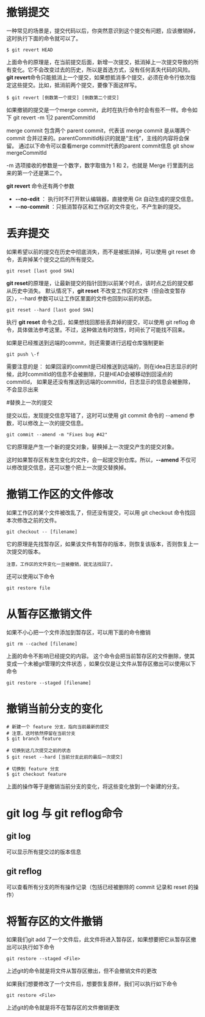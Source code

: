 # 撤销提交
一种常见的场景是，提交代码以后，你突然意识到这个提交有问题，应该撤销掉，这时执行下面的命令就可以了。
```text
$ git revert HEAD
```
上面命令的原理是，在当前提交后面，新增一次提交，抵消掉上一次提交导致的所有变化。它不会改变过去的历史，所以是首选方式，没有任何丢失代码的风险。
**git revert**命令只能抵消上一个提交，如果想抵消多个提交，必须在命令行依次指定这些提交。比如，抵消前两个提交，要像下面这样写。
```text
$ git revert [倒数第一个提交] [倒数第二个提交]
```


如果撤销的提交是一个merge commit，此时在执行命令时会有些不一样。命令如下
git revert -m 1|2 parentCommitId

merge commit 包含两个 parent commit，代表该 merge commit 是从哪两个 commit 合并过来的。parentCommitId标识的就是“主线”，主线的内容将会保留。
通过以下命令可以查看merge commit代表的parent commit信息
git show mergeCommitId

-m 选项接收的参数是一个数字，数字取值为 1 和 2，也就是 Merge 行里面列出来的第一个还是第二个。




**git revert** 命令还有两个参数
* **--no-edit** ： 执行时不打开默认编辑器，直接使用 Git 自动生成的提交信息。
* **--no-commit** ：只抵消暂存区和工作区的文件变化，不产生新的提交。

# 丢弃提交
如果希望以前的提交在历史中彻底消失，而不是被抵消掉，可以使用 git reset 命令，丢弃掉某个提交之后的所有提交。
```text
git reset [last good SHA]
```
**git reset**的原理是，让最新提交的指针回到以前某个时点，该时点之后的提交都从历史中消失。
默认情况下，**git reset** 不改变工作区的文件（但会改变暂存区），--hard 参数可以让工作区里面的文件也回到以前的状态。
```text
git reset --hard [last good SHA]
```
执行 **git reset** 命令之后，如果想找回那些丢弃掉的提交，可以使用 git reflog 命令，具体做法参考这里。不过，这种做法有时效性，时间长了可能找不回来。


如果是已经推送到远端的commit，则还需要进行远程仓库强制更新

```text
git push \-f
```

需要注意的是：
如果回滚的commit是已经推送到远端的，则在idea日志显示的时候，此时commitId的信息不会被删除，只是HEAD会被移动到回滚点的commitId，
如果是还没有推送到远端的commitId，日志显示的信息会被删除，不会显示出来





#替换上一次的提交

提交以后，发现提交信息写错了，这时可以使用 git commit 命令的 --amend  参数，可以修改上一次的提交信息。

```text
git commit --amend -m "Fixes bug #42"
```
它的原理是产生一个新的提交对象，替换掉上一次提交产生的提交对象。

这时如果暂存区有发生变化的文件，会一起提交到仓库。所以，**--amend** 不仅可以修改提交信息，还可以整个把上一次提交替换掉。


# 撤销工作区的文件修改
如果工作区的某个文件被改乱了，但还没有提交，可以用 git checkout 命令找回本次修改之前的文件。

```text
git checkout -- [filename]
```
它的原理是先找暂存区，如果该文件有暂存的版本，则恢复该版本，否则恢复上一次提交的版本。

```text
注意，工作区的文件变化一旦被撤销，就无法找回了。
```

还可以使用以下命令
```text
git restore file
```



# 从暂存区撤销文件
如果不小心把一个文件添加到暂存区，可以用下面的命令撤销
```text
git rm --cached [filename]
```
上面的命令不影响已经提交的内容。
这个命令会把当前暂存区的文件删除，使其变成一个未被git管理的文件状态
，如果仅仅是让文件从暂存区撤出可以使用以下命令
```text
git restore --staged [filename]
```

# 撤销当前分支的变化

```text
# 新建一个 feature 分支，指向当前最新的提交
# 注意，这时依然停留在当前分支
$ git branch feature

# 切换到这几次提交之前的状态
$ git reset --hard [当前分支此前的最后一次提交]

# 切换到 feature 分支
$ git checkout feature

```

上面的操作等于是撤销当前分支的变化，将这些变化放到一个新建的分支。



# git log 与 git reflog命令
## git log
可以显示所有提交过的版本信息
## git reflog
可以查看所有分支的所有操作记录（包括已经被删除的 commit 记录和 reset 的操作）





# 将暂存区的文件撤销
如果我们git add <File>了一个文件后，此文件将进入暂存区，如果想要把它从暂存区撤出可以执行如下命令
```text
git restore --staged <File> 
```
上述git的命令就是将文件从暂存区撤出，但不会撤销文件的更改

如果我们想要修改了一个文件后，想要恢复原样，我们可以执行如下命令
```text
git restore <File>
```
上述git的命令就是将不在暂存区的文件撤销更改

